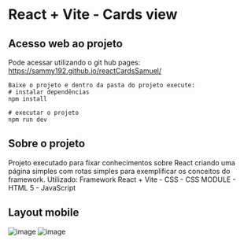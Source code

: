 # React + Vite - Cards view

## Acesso web ao projeto
Pode acessar utilizando o git hub pages: https://sammy192.github.io/reactCardsSamuel/

```
Baixe o projeto e dentro da pasta do projeto execute:
# instalar dependências
npm install

# executar o projeto
npm run dev
```
## Sobre o projeto
Projeto executado para fixar conhecimentos sobre React criando uma página simples com rotas simples para exemplificar os conceitos do framework.
Utilizado: Framework React + Vite - CSS - CSS MODULE - HTML 5 - JavaScript

## Layout mobile

![image](https://github.com/Sammy192/reactCardsSamuel.github.io/assets/53224915/5607e329-9f5f-4192-bb8d-32ac3b96f670)
![image](https://github.com/Sammy192/reactCardsSamuel.github.io/assets/53224915/7ec8dd68-7113-4ee8-8837-16e1b9797caa)
